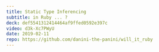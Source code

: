 ```yaml
---
title: Static Type Inferencing
subtitle: in Ruby ... ?
deck: def5541312414464af9ffed0592e397c
video: d3k-Xc7PWyU
date: 2019-02-11
repo: https://github.com/danini-the-panini/will_it_ruby
---
```


